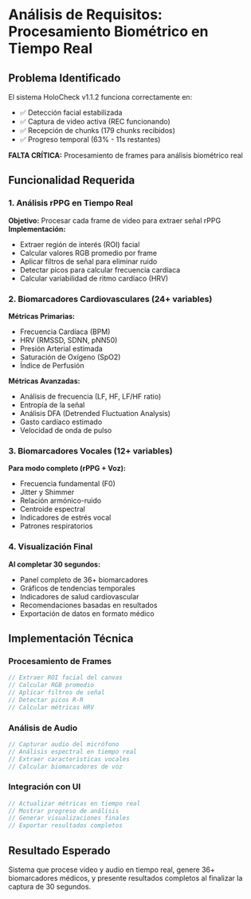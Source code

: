 # Análisis de Requisitos: Procesamiento Biométrico en Tiempo Real

## Problema Identificado
El sistema HoloCheck v1.1.2 funciona correctamente en:
- ✅ Detección facial estabilizada
- ✅ Captura de video activa (REC funcionando)
- ✅ Recepción de chunks (179 chunks recibidos)
- ✅ Progreso temporal (63% - 11s restantes)

**FALTA CRÍTICA:** Procesamiento de frames para análisis biométrico real

## Funcionalidad Requerida

### 1. Análisis rPPG en Tiempo Real
**Objetivo:** Procesar cada frame de video para extraer señal rPPG
**Implementación:**
- Extraer región de interés (ROI) facial
- Calcular valores RGB promedio por frame
- Aplicar filtros de señal para eliminar ruido
- Detectar picos para calcular frecuencia cardíaca
- Calcular variabilidad de ritmo cardíaco (HRV)

### 2. Biomarcadores Cardiovasculares (24+ variables)
**Métricas Primarias:**
- Frecuencia Cardíaca (BPM)
- HRV (RMSSD, SDNN, pNN50)
- Presión Arterial estimada
- Saturación de Oxígeno (SpO2)
- Índice de Perfusión

**Métricas Avanzadas:**
- Análisis de frecuencia (LF, HF, LF/HF ratio)
- Entropía de la señal
- Análisis DFA (Detrended Fluctuation Analysis)
- Gasto cardíaco estimado
- Velocidad de onda de pulso

### 3. Biomarcadores Vocales (12+ variables)
**Para modo completo (rPPG + Voz):**
- Frecuencia fundamental (F0)
- Jitter y Shimmer
- Relación armónico-ruido
- Centroide espectral
- Indicadores de estrés vocal
- Patrones respiratorios

### 4. Visualización Final
**Al completar 30 segundos:**
- Panel completo de 36+ biomarcadores
- Gráficos de tendencias temporales
- Indicadores de salud cardiovascular
- Recomendaciones basadas en resultados
- Exportación de datos en formato médico

## Implementación Técnica

### Procesamiento de Frames
```javascript
// Extraer ROI facial del canvas
// Calcular RGB promedio
// Aplicar filtros de señal
// Detectar picos R-R
// Calcular métricas HRV
```

### Análisis de Audio
```javascript
// Capturar audio del micrófono
// Análisis espectral en tiempo real
// Extraer características vocales
// Calcular biomarcadores de voz
```

### Integración con UI
```javascript
// Actualizar métricas en tiempo real
// Mostrar progreso de análisis
// Generar visualizaciones finales
// Exportar resultados completos
```

## Resultado Esperado
Sistema que procese video y audio en tiempo real, genere 36+ biomarcadores médicos, y presente resultados completos al finalizar la captura de 30 segundos.